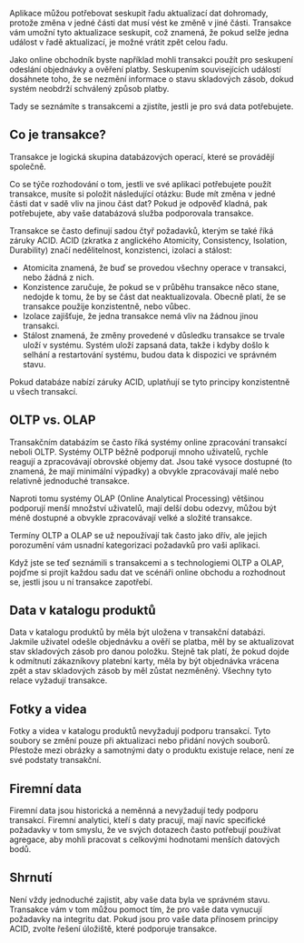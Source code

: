 Aplikace můžou potřebovat seskupit řadu aktualizací dat dohromady, protože změna v jedné části dat musí vést ke změně v jiné části. Transakce vám umožní tyto aktualizace seskupit, což znamená, že pokud selže jedna událost v řadě aktualizací, je možné vrátit zpět celou řadu. 

Jako online obchodník byste například mohli transakci použít pro seskupení odeslání objednávky a ověření platby. Seskupením souvisejících událostí dosáhnete toho, že se nezmění informace o stavu skladových zásob, dokud systém neobdrží schválený způsob platby.

Tady se seznámíte s transakcemi a zjistíte, jestli je pro svá data potřebujete.

## <a name="what-is-a-transaction"></a>Co je transakce?

Transakce je logická skupina databázových operací, které se provádějí společně.

Co se týče rozhodování o tom, jestli ve své aplikaci potřebujete použít transakce, musíte si položit následující otázku: Bude mít změna v jedné části dat v sadě vliv na jinou část dat? Pokud je odpověď kladná, pak potřebujete, aby vaše databázová služba podporovala transakce.

Transakce se často definují sadou čtyř požadavků, kterým se také říká záruky ACID. ACID (zkratka z anglického Atomicity, Consistency, Isolation, Durability) značí nedělitelnost, konzistenci, izolaci a stálost:

- Atomicita znamená, že buď se provedou všechny operace v transakci, nebo žádná z nich.
- Konzistence zaručuje, že pokud se v průběhu transakce něco stane, nedojde k tomu, že by se část dat neaktualizovala. Obecně platí, že se transakce použije konzistentně, nebo vůbec.
- Izolace zajišťuje, že jedna transakce nemá vliv na žádnou jinou transakci.
- Stálost znamená, že změny provedené v důsledku transakce se trvale uloží v systému. Systém uloží zapsaná data, takže i kdyby došlo k selhání a restartování systému, budou data k dispozici ve správném stavu.

Pokud databáze nabízí záruky ACID, uplatňují se tyto principy konzistentně u všech transakcí.

## <a name="oltp-vs-olap"></a>OLTP vs. OLAP

Transakčním databázím se často říká systémy online zpracování transakcí neboli OLTP. Systémy OLTP běžně podporují mnoho uživatelů, rychle reagují a zpracovávají obrovské objemy dat. Jsou také vysoce dostupné (to znamená, že mají minimální výpadky) a obvykle zpracovávají malé nebo relativně jednoduché transakce.

Naproti tomu systémy OLAP (Online Analytical Processing) většinou podporují menší množství uživatelů, mají delší dobu odezvy, můžou být méně dostupné a obvykle zpracovávají velké a složité transakce.

Termíny OLTP a OLAP se už nepoužívají tak často jako dřív, ale jejich porozumění vám usnadní kategorizaci požadavků pro vaši aplikaci. 

Když jste se teď seznámili s transakcemi a s technologiemi OLTP a OLAP, pojďme si projít každou sadu dat ve scénáři online obchodu a rozhodnout se, jestli jsou u ní transakce zapotřebí.

## <a name="product-catalog-data"></a>Data v katalogu produktů

Data v katalogu produktů by měla být uložena v transakční databázi. Jakmile uživatel odešle objednávku a ověří se platba, měl by se aktualizovat stav skladových zásob pro danou položku. Stejně tak platí, že pokud dojde k odmítnutí zákazníkovy platební karty, měla by být objednávka vrácena zpět a stav skladových zásob by měl zůstat nezměněný. Všechny tyto relace vyžadují transakce.

## <a name="photos-and-videos"></a>Fotky a videa

Fotky a videa v katalogu produktů nevyžadují podporu transakcí. Tyto soubory se změní pouze při aktualizaci nebo přidání nových souborů. Přestože mezi obrázky a samotnými daty o produktu existuje relace, není ze své podstaty transakční.

## <a name="business-data"></a>Firemní data

Firemní data jsou historická a neměnná a nevyžadují tedy podporu transakcí. Firemní analytici, kteří s daty pracují, mají navíc specifické požadavky v tom smyslu, že ve svých dotazech často potřebují používat agregace, aby mohli pracovat s celkovými hodnotami menších datových bodů.

## <a name="summary"></a>Shrnutí

Není vždy jednoduché zajistit, aby vaše data byla ve správném stavu. Transakce vám v tom můžou pomoct tím, že pro vaše data vynucují požadavky na integritu dat. Pokud jsou pro vaše data přínosem principy ACID, zvolte řešení úložiště, které podporuje transakce.